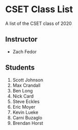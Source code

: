# CSET Class List

A list of the CSET class of 2020

## Instructor
- Zach Fedor

## Students
1. Scott Johnson 
1. Max Crandall
1. Ben Long 
1. Nick Card
1. Steve Eckles
1. Eric Moyer
1. Kevin Lueke
1. Carni Buzaglo
1. Brendan Horst

